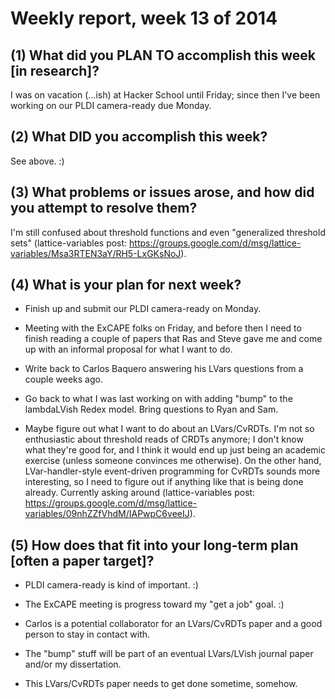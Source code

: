 # Weekly report, week 13 of 2014

## (1) What did you PLAN TO accomplish this week [in research]?

I was on vacation (...ish) at Hacker School until Friday; since then
I've been working on our PLDI camera-ready due Monday.

## (2) What DID you accomplish this week?

See above. :)

## (3) What problems or issues arose, and how did you attempt to resolve them?

I'm still confused about threshold functions and even "generalized
threshold sets" (lattice-variables post:
https://groups.google.com/d/msg/lattice-variables/Msa3RTEN3aY/RH5-LxGKsNoJ).
  
## (4) What is your plan for next week?

  * Finish up and submit our PLDI camera-ready on Monday.

  * Meeting with the ExCAPE folks on Friday, and before then I need to
    finish reading a couple of papers that Ras and Steve gave me and
    come up with an informal proposal for what I want to do.
	
  * Write back to Carlos Baquero answering his LVars questions from a
    couple weeks ago.
	
  * Go back to what I was last working on with adding "bump" to the
    lambdaLVish Redex model.  Bring questions to Ryan and Sam.
	
  * Maybe figure out what I want to do about an LVars/CvRDTs. I'm not
    so enthusiastic about threshold reads of CRDTs anymore; I don't
    know what they're good for, and I think it would end up just being
    an academic exercise (unless someone convinces me otherwise).  On
    the other hand, LVar-handler-style event-driven programming for
    CvRDTs sounds more interesting, so I need to figure out if
    anything like that is being done already.  Currently asking around
    (lattice-variables post:
    https://groups.google.com/d/msg/lattice-variables/09nhZZfVhdM/IAPwpC6veeIJ).

## (5) How does that fit into your long-term plan [often a paper target]?

  * PLDI camera-ready is kind of important. :)
  
  * The ExCAPE meeting is progress toward my  "get a job" goal. :)
  
  * Carlos is a potential collaborator for an LVars/CvRDTs paper and a
    good person to stay in contact with.
	
  * The "bump" stuff will be part of an eventual LVars/LVish journal
    paper and/or my dissertation.
	
  * This LVars/CvRDTs paper needs to get done sometime, somehow.

